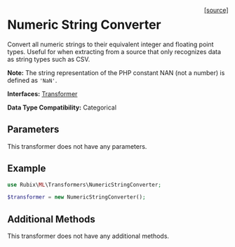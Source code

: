 <span style="float:right;"><a href="https://github.com/RubixML/ML/blob/master/src/Transformers/NumericStringConverter.php">[source]</a></span>

# Numeric String Converter
Convert all numeric strings to their equivalent integer and floating point types. Useful for when extracting from a source that only recognizes data as string types such as CSV.

**Note:** The string representation of the PHP constant NAN (not a number) is defined as `'NaN'`.

**Interfaces:** [Transformer](api.md#transformer)

**Data Type Compatibility:** Categorical

## Parameters
This transformer does not have any parameters.

## Example
```php
use Rubix\ML\Transformers\NumericStringConverter;

$transformer = new NumericStringConverter();
```

## Additional Methods
This transformer does not have any additional methods.
